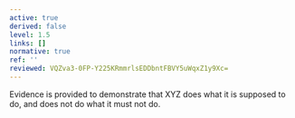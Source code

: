 ```yaml
---
active: true
derived: false
level: 1.5
links: []
normative: true
ref: ''
reviewed: VQZva3-0FP-Y225KRmmrlsEDDbntFBVY5uWqxZ1y9Xc=
---
```


Evidence is provided to demonstrate that XYZ does what it is supposed to
do, and does not do what it must not do.
